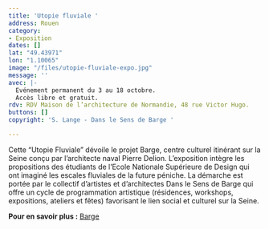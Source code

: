 ```yaml
---
title: 'Utopie fluviale '
address: Rouen
category:
- Exposition
dates: []
lat: "49.43971"
lon: "1.10065"
image: "/files/utopie-fluviale-expo.jpg"
message: ''
avec: |-
  Evénement permanent du 3 au 18 octobre.
  Accès libre et gratuit.
rdv: RDV Maison de l’architecture de Normandie, 48 rue Victor Hugo.
buttons: []
copyright: 'S. Lange - Dans le Sens de Barge '

---
```

Cette “Utopie Fluviale” dévoile le projet Barge, centre culturel itinérant sur la Seine conçu par l’architecte naval Pierre Delion. L’exposition intègre les propositions des étudiants de l’Ecole Nationale Supérieure de Design qui ont imaginé les escales fluviales de la future péniche. La démarche est portée par le collectif d’artistes et d’architectes Dans le Sens de Barge qui offre un cycle de programmation artistique (résidences, workshops, expositions, ateliers et fêtes) favorisant le lien social et culturel sur la Seine.

**Pour en savoir plus :** [Barge](https://barge.mobi/author/jameshbarge/)